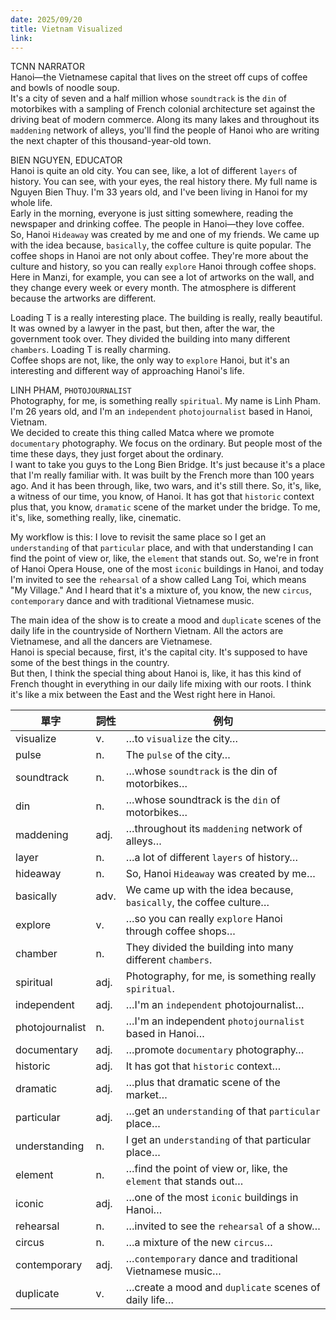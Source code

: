 ```yaml
---
date: 2025/09/20
title: Vietnam Visualized
link: 
---
```


TCNN NARRATOR  
Hanoi—the Vietnamese capital that lives on the street off cups of coffee and bowls of noodle soup.  
It's a city of seven and a half million whose `soundtrack` is the `din` of motorbikes with a sampling of French colonial architecture set against the driving beat of modern commerce. Along its many lakes and throughout its `maddening` network of alleys, you'll find the people of Hanoi who are writing the next chapter of this thousand-year-old town.  

BIEN NGUYEN, EDUCATOR  
Hanoi is quite an old city. You can see, like, a lot of different `layers` of history. You can see, with your eyes, the real history there. My full name is Nguyen Bien Thuy. I'm 33 years old, and I've been living in Hanoi for my whole life.  
Early in the morning, everyone is just sitting somewhere, reading the newspaper and drinking coffee. The people in Hanoi—they love coffee.  
So, Hanoi `Hideaway` was created by me and one of my friends. We came up with the idea because, `basically`, the coffee culture is quite popular. The coffee shops in Hanoi are not only about coffee. They're more about the culture and history, so you can really `explore` Hanoi through coffee shops. Here in Manzi, for example, you can see a lot of artworks on the wall, and they change every week or every month. The atmosphere is different because the artworks are different.  

Loading T is a really interesting place. The building is really, really beautiful. It was owned by a lawyer in the past, but then, after the war, the government took over. They divided the building into many different `chambers`. Loading T is really charming.  
Coffee shops are not, like, the only way to `explore` Hanoi, but it's an interesting and different way of approaching Hanoi's life.  

LINH PHAM, `PHOTOJOURNALIST`  
Photography, for me, is something really `spiritual`. My name is Linh Pham. I'm 26 years old, and I'm an `independent` `photojournalist` based in Hanoi, Vietnam.  
We decided to create this thing called Matca where we promote `documentary` photography. We focus on the ordinary. But people most of the time these days, they just forget about the ordinary.  
I want to take you guys to the Long Bien Bridge. It's just because it's a place that I'm really familiar with. It was built by the French more than 100 years ago. And it has been through, like, two wars, and it's still there. So, it's, like, a witness of our time, you know, of Hanoi. It has got that `historic` context plus that, you know, `dramatic` scene of the market under the bridge. To me, it's, like, something really, like, cinematic.  

My workflow is this: I love to revisit the same place so I get an `understanding` of that `particular` place, and with that understanding I can find the point of view or, like, the `element` that stands out. So, we're in front of Hanoi Opera House, one of the most `iconic` buildings in Hanoi, and today I'm invited to see the `rehearsal` of a show called Lang Toi, which means "My Village." And I heard that it's a mixture of, you know, the new `circus`, `contemporary` dance and with traditional Vietnamese music.  

The main idea of the show is to create a mood and `duplicate` scenes of the daily life in the countryside of Northern Vietnam. All the actors are Vietnamese, and all the dancers are Vietnamese.  
Hanoi is special because, first, it's the capital city. It's supposed to have some of the best things in the country.  
But then, I think the special thing about Hanoi is, like, it has this kind of French thought in everything in our daily life mixing with our roots. I think it's like a mix between the East and the West right here in Hanoi.  


| 單字           | 詞性 | 例句 |
| -------------- | ---- | ---- |
| visualize      | v.   | …to `visualize` the city… |
| pulse          | n.   | The `pulse` of the city… |
| soundtrack     | n.   | …whose `soundtrack` is the din of motorbikes… |
| din            | n.   | …whose soundtrack is the `din` of motorbikes… |
| maddening      | adj. | …throughout its `maddening` network of alleys… |
| layer          | n.   | …a lot of different `layers` of history… |
| hideaway       | n.   | So, Hanoi `Hideaway` was created by me… |
| basically      | adv. | We came up with the idea because, `basically`, the coffee culture… |
| explore        | v.   | …so you can really `explore` Hanoi through coffee shops… |
| chamber        | n.   | They divided the building into many different `chambers`. |
| spiritual      | adj. | Photography, for me, is something really `spiritual`. |
| independent    | adj. | …I'm an `independent` photojournalist… |
| photojournalist | n.  | …I'm an independent `photojournalist` based in Hanoi… |
| documentary    | adj. | …promote `documentary` photography… |
| historic       | adj. | It has got that `historic` context… |
| dramatic       | adj. | …plus that dramatic scene of the market… |
| particular     | adj. | …get an `understanding` of that `particular` place… |
| understanding  | n.   | I get an `understanding` of that particular place… |
| element        | n.   | …find the point of view or, like, the `element` that stands out… |
| iconic         | adj. | …one of the most `iconic` buildings in Hanoi… |
| rehearsal      | n.   | …invited to see the `rehearsal` of a show… |
| circus         | n.   | …a mixture of the new `circus`… |
| contemporary   | adj. | …`contemporary` dance and traditional Vietnamese music… |
| duplicate      | v.   | …create a mood and `duplicate` scenes of daily life… |
